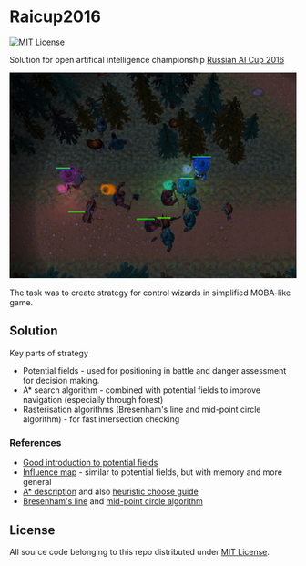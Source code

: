 # Raicup2016
[![MIT License](https://img.shields.io/github/license/kswaldemar/raicup2016.svg?style=flat-square)](./LICENSE)

Solution for open artifical intelligence championship [Russian AI Cup 2016](http://russianaicup.ru/)

![](./intro.png)

The task was to create strategy for control wizards in simplified MOBA-like game.


## Solution
Key parts of strategy

* Potential fields - used for positioning in battle and danger assessment for decision making.
* A\* search algorithm - combined with potential fields to improve navigation (especially through forest)
* Rasterisation algorithms (Bresenham's line and mid-point circle algorithm) - for fast intersection checking

### References
* [Good introduction to potential fields](http://aigamedev.com/open/tutorials/potential-fields/)
* [Influence map](http://aigamedev.com/open/tutorial/influence-map-mechanics/) - similar to potential fields, but with memory and more general
* [A\* description](http://theory.stanford.edu/~amitp/GameProgramming/AStarComparison.html#the-a-star-algorithm) and also [heuristic choose guide](http://theory.stanford.edu/~amitp/GameProgramming/Heuristics.html)
* [Bresenham's line](https://en.wikipedia.org/wiki/Bresenham's_line_algorithm) and [mid-point circle algorithm](https://en.wikipedia.org/wiki/Midpoint_circle_algorithm)

## License

All source code belonging to this repo distributed under [MIT License](./LICENSE). 


